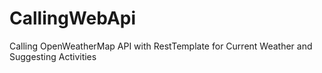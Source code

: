 # CallingWebApi
Calling OpenWeatherMap API with RestTemplate for Current Weather and Suggesting Activities
